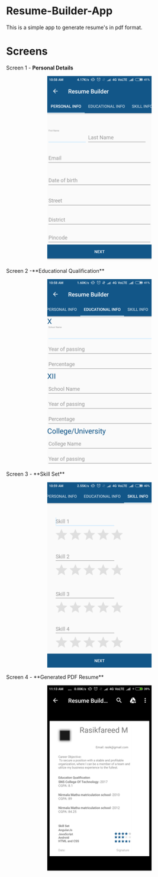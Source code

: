 # Resume-Builder-App
This is a simple app to generate resume's in pdf format.

# Screens
Screen 1 - **Personal Details**
<p align="center">
  <img height="500" src="https://github.com/RasikFareed/Resume-Builder-App/blob/master/screens/screen_1.png">
</p>
Screen 2 -**Educational Qualification** 
<p align="center">
  <img height="500" src="https://github.com/RasikFareed/Resume-Builder-App/blob/master/screens/screen_2.png">
</p>
Screen 3 - **Skill Set**
<p align="center">
  <img height="500" src="https://github.com/RasikFareed/Resume-Builder-App/blob/master/screens/screen_3.png">
</p>
Screen 4 - **Generated PDF Resume**
<p align="center">
  <img height="500" src="https://github.com/RasikFareed/Resume-Builder-App/blob/master/screens/output.png">
</p>
